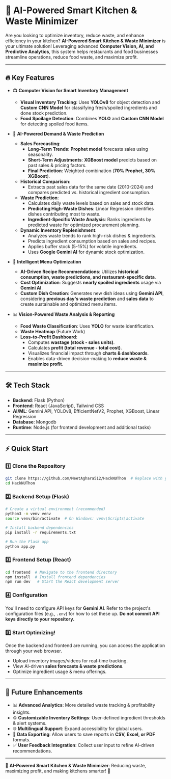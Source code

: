 # 🚀 AI-Powered Smart Kitchen & Waste Minimizer

Are you looking to optimize inventory, reduce waste, and enhance efficiency in your kitchen? **AI-Powered Smart Kitchen & Waste Minimizer** is your ultimate solution! Leveraging advanced **Computer Vision, AI, and Predictive Analytics**, this system helps restaurants and food businesses streamline operations, reduce food waste, and maximize profit.

---

## 🔥 Key Features

- 📺 **Computer Vision for Smart Inventory Management**
  - **Visual Inventory Tracking**: Uses **YOLOv8** for object detection and **Custom CNN Model** for classifying fresh/spoiled ingredients and done stock prediction.
  - **Food Spoilage Detection**: Combines **YOLO** and **Custom CNN Model** for detecting spoiled food items.

- 🤖 **AI-Powered Demand & Waste Prediction**
  - **Sales Forecasting**:
    - **Long-Term Trends**: **Prophet model** forecasts sales using seasonality.
    - **Short-Term Adjustments**: **XGBoost model** predicts based on past sales & pricing factors.
    - **Final Prediction**: Weighted combination (**70% Prophet, 30% XGBoost**).
  - **Historical Comparison**:
    - Extracts past sales data for the same date (2010-2024) and compares predicted vs. historical ingredient consumption.
  - **Waste Prediction**:
    - Calculates daily waste levels based on sales and stock data.
    - **Predicting High-Waste Dishes**: Linear Regression identifies dishes contributing most to waste.
    - **Ingredient-Specific Waste Analysis**: Ranks ingredients by predicted waste for optimized procurement planning.
  - **Dynamic Inventory Replenishment**:
    - Analyzes waste trends to rank high-risk dishes & ingredients.
    - Predicts ingredient consumption based on sales and recipes.
    - Applies buffer stock (5-15%) for volatile ingredients.
    - Uses **Google Gemini AI** for dynamic stock optimization.

- 🍜 **Intelligent Menu Optimization**
  - **AI-Driven Recipe Recommendations**: Utilizes **historical consumption, waste predictions, and restaurant-specific data**.
  - **Cost Optimization**: Suggests **nearly spoiled ingredients** usage via **Gemini AI**.
  - **Custom Dish Creation**: Generates new dish ideas using **Gemini API**, considering **previous day's waste prediction** and **sales data** to create sustainable and optimized menu items.


- 📊 **Vision-Powered Waste Analysis & Reporting**
  - **Food Waste Classification**: Uses **YOLO** for waste identification.
  - **Waste Heatmap** (Future Work)
  - **Loss-to-Profit Dashboard**:
    - Computes **wastage (stock - sales units)**.
    - Calculates **profit (total revenue - total cost)**.
    - Visualizes financial impact through **charts & dashboards**.
    - Enables data-driven decision-making to **reduce waste & maximize profit**.

---

## 🛠️ Tech Stack

- **Backend**: Flask (Python)
- **Frontend**: React (JavaScript), Tailwind CSS
- **AI/ML**: Gemini API, YOLOv8, EfficientNetV2, Prophet, XGBoost, Linear Regression
- **Database**: Mongodb
- **Runtime**: Node.js (for frontend development and additional tasks)

---

## ⚡ Quick Start

### 1️⃣ Clone the Repository

```bash
git clone https://github.com/MeetAghara512/HackNUThon  # Replace with your repo URL
cd HackNUThon
```

### 2️⃣ Backend Setup (Flask)

```bash
# Create a virtual environment (recommended)
python3 -m venv venv
source venv/bin/activate  # On Windows: venv\Scripts\activate

# Install backend dependencies
pip install -r requirements.txt

# Run the Flask app
python app.py
```

### 3️⃣ Frontend Setup (React)

```bash
cd frontend  # Navigate to the frontend directory
npm install  # Install frontend dependencies
npm run dev   # Start the React development server
```

### 4️⃣ Configuration

You'll need to configure API keys for **Gemini AI**. Refer to the project's configuration files (e.g., `.env`) for how to set these up. **Do not commit API keys directly to your repository.**

### 5️⃣ Start Optimizing!

Once the backend and frontend are running, you can access the application through your web browser.

- Upload inventory images/videos for real-time tracking.
- View AI-driven **sales forecasts & waste predictions**.
- Optimize ingredient usage & menu offerings.

---

## 🚀 Future Enhancements

- 📊 **Advanced Analytics**: More detailed waste tracking & profitability insights.
- ⚙️ **Customizable Inventory Settings**: User-defined ingredient thresholds & alert systems.
- 🌐 **Multilingual Support**: Expand accessibility for global users.
- 💾 **Data Exporting**: Allow users to save reports in **CSV, Excel, or PDF** formats.
- ✅ **User Feedback Integration**: Collect user input to refine AI-driven recommendations.

---

🌟 **AI-Powered Smart Kitchen & Waste Minimizer**: Reducing waste, maximizing profit, and making kitchens smarter! 🚀

